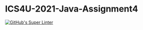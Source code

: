 # ICS4U-2021-Java-Assignment4
[![GitHub's Super Linter](https://github.com/patrick-gemmell/ICS4U-2021-Java-Assignment4/workflows/GitHub's%20Super%20Linter/badge.svg)](https://github.com/patrick-gemmell/ICS4U-2021-Java-Assignment4/actions)
